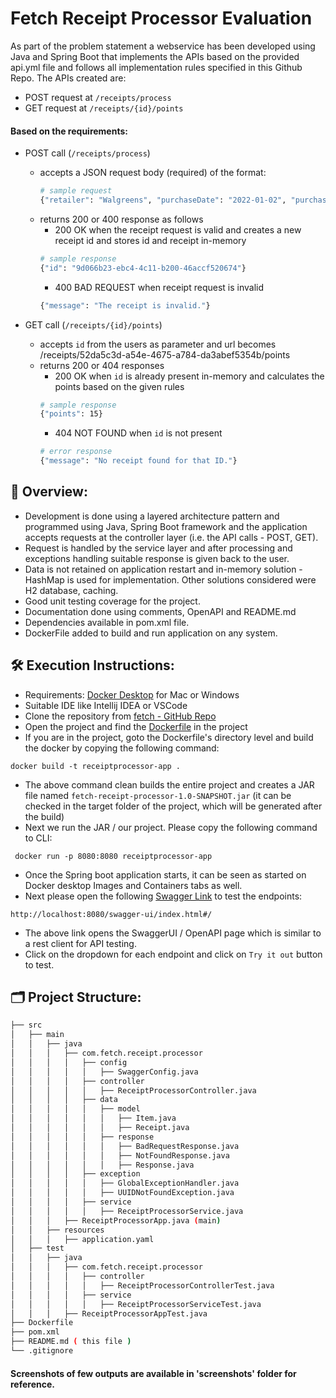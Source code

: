 # Fetch Receipt Processor Evaluation

As part of the problem statement a webservice has been developed using Java and Spring Boot that implements the APIs based on the provided api.yml file and follows all implementation rules specified in this Github Repo. The APIs created are:
- POST request at `/receipts/process`
- GET request at `/receipts/{id}/points`

#### Based on the requirements:
- POST call (`/receipts/process`) 
    - accepts a JSON request body (required) of the format:
        ```bash
        # sample request
        {"retailer": "Walgreens", "purchaseDate": "2022-01-02", "purchaseTime": "08:13", "total": "2.65","items": [{"shortDescription": "Pepsi - 12-oz", "price": "1.25"},{"shortDescription": "Dasani", "price": "1.40"}]}
        ```
    - returns 200 or 400 response as follows
        - 200 OK when the receipt request is valid and creates a new receipt id and stores id and receipt in-memory
        ```bash
        # sample response
        {"id": "9d066b23-ebc4-4c11-b200-46accf520674"}
        ```
        - 400 BAD REQUEST when receipt request is invalid
        ```bash
        {"message": "The receipt is invalid."}
        ```

- GET call (`/receipts/{id}/points`) 
    - accepts `id` from the users as parameter and url becomes /receipts/52da5c3d-a54e-4675-a784-da3abef5354b/points
    - returns 200 or 404 responses
        - 200 OK when `id` is already present in-memory and calculates the points based on the given rules
        ```bash
        # sample response
        {"points": 15}
        ```
        - 404 NOT FOUND when `id` is not present
        ```bash
        # error response
        {"message": "No receipt found for that ID."}
        ``` 


## 🔎 Overview:

- Development is done using a layered architecture pattern and programmed using Java, Spring Boot framework and the application accepts requests at the controller layer (i.e. the API calls - POST, GET).
- Request is handled by the service layer and after processing and exceptions handling suitable response is given back to the user.
- Data is not retained on application restart and in-memory solution - HashMap is used for implementation. Other solutions considered were H2 database, caching.
- Good unit testing coverage for the project.
- Documentation done using comments, OpenAPI and README.md
- Dependencies available in pom.xml file.
- DockerFile added to build and run application on any system.


## 🛠️ Execution Instructions:

- Requirements: [Docker Desktop](https://www.docker.com/products/docker-desktop/) for Mac or Windows
- Suitable IDE like Intellij IDEA or VSCode
- Clone the repository from [fetch - GitHub Repo](https://github.com/laxmigarde/fetch)
- Open the project and find the [Dockerfile](https://github.com/laxmigarde/fetch/blob/main/Dockerfile) in the project
- If you are in the project, goto the Dockerfile's directory level and build the docker by copying the following command:
```
docker build -t receiptprocessor-app .
```
- The above command clean builds the entire project and creates a JAR file named `fetch-receipt-processor-1.0-SNAPSHOT.jar` (it can be checked in the target folder of the project, which will be generated after the build)
- Next we run the JAR / our project. Please copy the following command to CLI:
```
 docker run -p 8080:8080 receiptprocessor-app
```
- Once the Spring boot application starts, it can be seen as started on Docker desktop Images and Containers tabs as well.
- Next please open the following [Swagger Link](http://localhost:8080/swagger-ui/index.html#/) to test the endpoints:
```
http://localhost:8080/swagger-ui/index.html#/
```
- The above link opens the SwaggerUI / OpenAPI page which is similar to a rest client for API testing.
- Click on the dropdown for each endpoint and click on `Try it out` button to test.


## 🗂️ Project Structure:

```bash
├── src
│   ├── main
│   │   ├── java
│   │   │   ├── com.fetch.receipt.processor
│   │   │   │   ├── config
│   │   │   │   │   ├── SwaggerConfig.java
│   │   │   │   ├── controller
│   │   │   │   │   ├── ReceiptProcessorController.java
│   │   │   │   ├── data
│   │   │   │   │   ├── model
│   │   │   │   │   │   ├── Item.java
│   │   │   │   │   │   ├── Receipt.java
│   │   │   │   │   ├── response
│   │   │   │   │   │   ├── BadRequestResponse.java
│   │   │   │   │   │   ├── NotFoundResponse.java
│   │   │   │   │   │   ├── Response.java
│   │   │   │   ├── exception
│   │   │   │   │   ├── GlobalExceptionHandler.java
│   │   │   │   │   ├── UUIDNotFoundException.java
│   │   │   │   ├── service
│   │   │   │   │   ├── ReceiptProcessorService.java
│   │   │   ├── ReceiptProcessorApp.java (main)
│   │   ├── resources
│   │   │   ├── application.yaml
│   ├── test
│   │   ├── java
│   │   │   ├── com.fetch.receipt.processor
│   │   │   │   ├── controller
│   │   │   │   │   ├── ReceiptProcessorControllerTest.java
│   │   │   │   ├── service
│   │   │   │   │   ├── ReceiptProcessorServiceTest.java
│   │   │   ├── ReceiptProcessorAppTest.java
├── Dockerfile
├── pom.xml
├── README.md ( this file )
└── .gitignore
```

#### Screenshots of few outputs are available in 'screenshots' folder for reference.